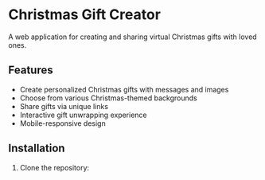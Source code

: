 # Christmas Gift Creator

A web application for creating and sharing virtual Christmas gifts with loved ones.

## Features
- Create personalized Christmas gifts with messages and images
- Choose from various Christmas-themed backgrounds
- Share gifts via unique links
- Interactive gift unwrapping experience
- Mobile-responsive design

## Installation

1. Clone the repository: 